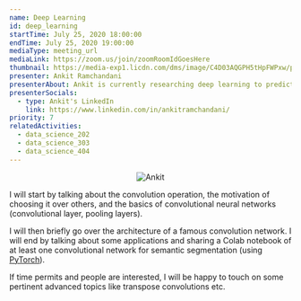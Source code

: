 ```yaml
---
name: Deep Learning
id: deep_learning
startTime: July 25, 2020 18:00:00
endTime: July 25, 2020 19:00:00
mediaType: meeting_url
mediaLink: https://zoom.us/join/zoomRoomIdGoesHere
thumbnail: https://media-exp1.licdn.com/dms/image/C4D03AQGPH5tHpFWPxw/profile-displayphoto-shrink_800_800/0?e=1600300800&v=beta&t=vS6700pa2fqeQUAgGaxjasb_eJiperPSFbE-Vq852Do
presenter: Ankit Ramchandani
presenterAbout: Ankit is currently researching deep learning to predict the spread of COVID-19 in the US using several heterogenous features. He has also interned at Facebook in an applied machine learning team to create models to rank Facebook stories and researched in autonomous driving and detected lane marks and traffic signs using machine learning.
presenterSocials:
  - type: Ankit's LinkedIn
    link: https://www.linkedin.com/in/ankitramchandani/
priority: 7
relatedActivities:
  - data_science_202
  - data_science_303
  - data_science_404
---
```

<center>

![Ankit](https://media-exp1.licdn.com/dms/image/C4D03AQGPH5tHpFWPxw/profile-displayphoto-shrink_800_800/0?e=1600300800&v=beta&t=vS6700pa2fqeQUAgGaxjasb_eJiperPSFbE-Vq852Do)

</center>

I will start by talking about the convolution operation, the motivation of choosing it over others, and the basics of convolutional neural networks (convolutional layer, pooling layers).

I will then briefly go over the architecture of a famous convolution network. I will end by talking about some applications and sharing a Colab notebook of at least one convolutional network for semantic segmentation (using [PyTorch](https://pytorch.org/)).

If time permits and people are interested, I will be happy to touch on some pertinent advanced topics like transpose convolutions etc.